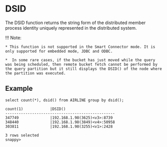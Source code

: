 # DSID

The DSID function returns the string form of the distributed member process identity uniquely represented in the distributed system.

!!! Note:

	* This function is not supported in the Smart Connector mode. It is only supported for embedded mode, JDBC and ODBC.

	*  In some rare cases, if the bucket has just moved while the query was being scheduled, then remote bucket fetch cannot be performed by the query partition but it still displays the DSID() of the node where the partition was executed.

## Example

```no-highlight	
select count(*), dsid() from AIRLINE group by dsid();

count(1)            |DSID()                      
-------------------------------------------------
347749              |192.168.1.98(3625)<v3>:8739 
348440              |192.168.1.98(3849)<v4>:50958
303811              |192.168.1.98(3255)<v1>:2428 

3 rows selected
snappy> 
```





